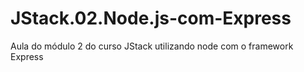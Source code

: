 # JStack.02.Node.js-com-Express
Aula do módulo 2 do curso JStack utilizando node com o framework Express

